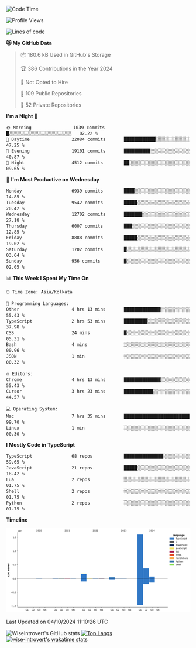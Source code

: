 <!--START_SECTION:waka-->
![Code Time](http://img.shields.io/badge/Code%20Time-1%2C643%20hrs%2054%20mins-blue)

![Profile Views](http://img.shields.io/badge/Profile%20Views-7-blue)

![Lines of code](https://img.shields.io/badge/From%20Hello%20World%20I%27ve%20Written-23.3%20million%20lines%20of%20code-blue)

**🐱 My GitHub Data** 

> 📦 180.6 kB Used in GitHub's Storage 
 > 
> 🏆 386 Contributions in the Year 2024
 > 
> 🚫 Not Opted to Hire
 > 
> 📜 109 Public Repositories 
 > 
> 🔑 52 Private Repositories 
 > 
**I'm a Night 🦉** 

```text
🌞 Morning                1039 commits        █░░░░░░░░░░░░░░░░░░░░░░░░   02.22 % 
🌆 Daytime                22084 commits       ████████████░░░░░░░░░░░░░   47.25 % 
🌃 Evening                19101 commits       ██████████░░░░░░░░░░░░░░░   40.87 % 
🌙 Night                  4512 commits        ██░░░░░░░░░░░░░░░░░░░░░░░   09.65 % 
```
📅 **I'm Most Productive on Wednesday** 

```text
Monday                   6939 commits        ████░░░░░░░░░░░░░░░░░░░░░   14.85 % 
Tuesday                  9542 commits        █████░░░░░░░░░░░░░░░░░░░░   20.42 % 
Wednesday                12702 commits       ███████░░░░░░░░░░░░░░░░░░   27.18 % 
Thursday                 6007 commits        ███░░░░░░░░░░░░░░░░░░░░░░   12.85 % 
Friday                   8888 commits        █████░░░░░░░░░░░░░░░░░░░░   19.02 % 
Saturday                 1702 commits        █░░░░░░░░░░░░░░░░░░░░░░░░   03.64 % 
Sunday                   956 commits         █░░░░░░░░░░░░░░░░░░░░░░░░   02.05 % 
```


📊 **This Week I Spent My Time On** 

```text
🕑︎ Time Zone: Asia/Kolkata

💬 Programming Languages: 
Other                    4 hrs 13 mins       ██████████████░░░░░░░░░░░   55.43 % 
TypeScript               2 hrs 53 mins       █████████░░░░░░░░░░░░░░░░   37.98 % 
CSS                      24 mins             █░░░░░░░░░░░░░░░░░░░░░░░░   05.31 % 
Bash                     4 mins              ░░░░░░░░░░░░░░░░░░░░░░░░░   00.96 % 
JSON                     1 min               ░░░░░░░░░░░░░░░░░░░░░░░░░   00.32 % 

🔥 Editors: 
Chrome                   4 hrs 13 mins       ██████████████░░░░░░░░░░░   55.43 % 
Cursor                   3 hrs 23 mins       ███████████░░░░░░░░░░░░░░   44.57 % 

💻 Operating System: 
Mac                      7 hrs 35 mins       █████████████████████████   99.70 % 
Linux                    1 min               ░░░░░░░░░░░░░░░░░░░░░░░░░   00.30 % 
```

**I Mostly Code in TypeScript** 

```text
TypeScript               68 repos            ███████████████░░░░░░░░░░   59.65 % 
JavaScript               21 repos            █████░░░░░░░░░░░░░░░░░░░░   18.42 % 
Lua                      2 repos             ░░░░░░░░░░░░░░░░░░░░░░░░░   01.75 % 
Shell                    2 repos             ░░░░░░░░░░░░░░░░░░░░░░░░░   01.75 % 
Python                   2 repos             ░░░░░░░░░░░░░░░░░░░░░░░░░   01.75 % 
```



**Timeline**

![Lines of Code chart](https://raw.githubusercontent.com/wise-introvert/wise-introvert/master/assets/bar_graph.png)


 Last Updated on 04/10/2024 11:10:26 UTC
<!--END_SECTION:waka-->

![WiseIntrovert's GitHub stats](https://github-readme-stats.vercel.app/api?username=wise-introvert&count_private=true&show_icons=true)
[![Top Langs](https://github-readme-stats.vercel.app/api/top-langs/?username=wise-introvert&langs_count=10)](https://github.com/anuraghazra/github-readme-stats)
[![wise-introvert's wakatime stats](https://github-readme-stats.vercel.app/api/wakatime?username=wiseintrovert)](https://github.com/anuraghazra/github-readme-stats)
